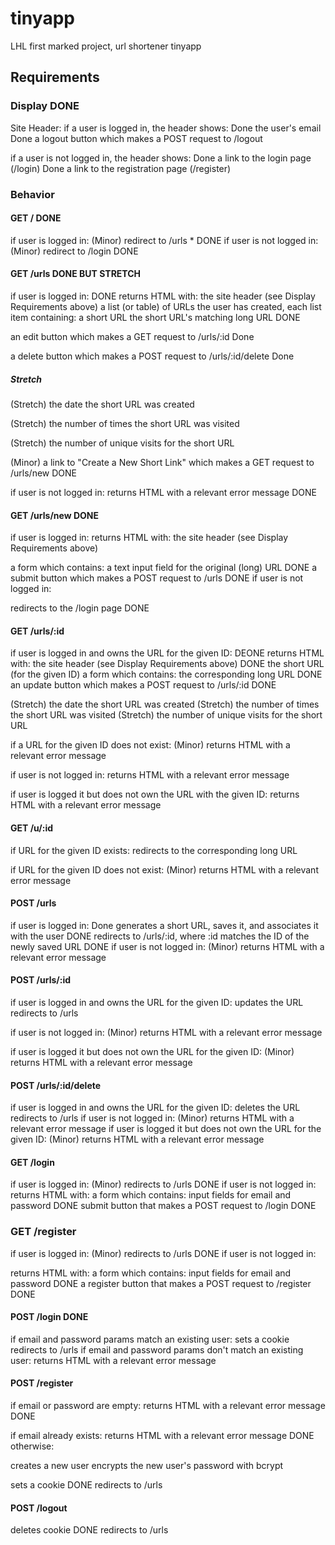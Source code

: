 # tinyapp
LHL first marked project, url shortener tinyapp

## Requirements

### Display DONE

Site Header:
if a user is logged in, the header shows:
Done the user's email
Done a logout button which makes a POST request to /logout

if a user is not logged in, the header shows:
Done a link to the login page (/login)
Done  a link to the registration page (/register)

### Behavior

#### GET / DONE

if user is logged in:
(Minor) redirect to /urls * DONE
if user is not logged in:
(Minor) redirect to /login DONE

#### GET /urls DONE BUT STRETCH

if user is logged in: DONE
returns HTML with:
the site header (see Display Requirements above)
a list (or table) of URLs the user has created, each list item containing:
a short URL
the short URL's matching long URL DONE

an edit button which makes a GET request to /urls/:id Done

a delete button which makes a POST request to /urls/:id/delete Done

##### Stretch
(Stretch) the date the short URL was created

(Stretch) the number of times the short URL was visited

(Stretch) the number of unique visits for the short URL

(Minor) a link to "Create a New Short Link" which makes a GET request to /urls/new DONE

if user is not logged in:
returns HTML with a relevant error message DONE

#### GET /urls/new DONE

if user is logged in:
returns HTML with:
the site header (see Display Requirements above)

a form which contains:
a text input field for the original (long) URL DONE
a submit button which makes a POST request to /urls DONE
if user is not logged in:

redirects to the /login page DONE

#### GET /urls/:id
if user is logged in and owns the URL for the given ID: DEONE
returns HTML with:
the site header (see Display Requirements above) DONE
the short URL (for the given ID)
a form which contains:
the corresponding long URL DONE
an update button which makes a POST request to /urls/:id DONE

(Stretch) the date the short URL was created
(Stretch) the number of times the short URL was visited
(Stretch) the number of unique visits for the short URL

if a URL for the given ID does not exist:
(Minor) returns HTML with a relevant error message

if user is not logged in:
returns HTML with a relevant error message 

if user is logged it but does not own the URL with the given ID:
returns HTML with a relevant error message

#### GET /u/:id

if URL for the given ID exists:
redirects to the corresponding long URL

if URL for the given ID does not exist:
(Minor) returns HTML with a relevant error message

#### POST /urls

if user is logged in: Done
generates a short URL, saves it, and associates it with the user DONE
redirects to /urls/:id, where :id matches the ID of the newly saved URL DONE
if user is not logged in:
(Minor) 
returns HTML with a relevant error message

#### POST /urls/:id

if user is logged in and owns the URL for the given ID:
updates the URL
redirects to /urls

if user is not logged in:
(Minor) returns HTML with a relevant error message

if user is logged it but does not own the URL for the given ID:
(Minor) returns HTML with a relevant error message

#### POST /urls/:id/delete
if user is logged in and owns the URL for the given ID:
deletes the URL
redirects to /urls
if user is not logged in:
(Minor) returns HTML with a relevant error message
if user is logged it but does not own the URL for the given ID:
(Minor) returns HTML with a relevant error message

#### GET /login

if user is logged in:
(Minor) redirects to /urls DONE
if user is not logged in:
returns HTML with:
a form which contains:
input fields for email and password DONE
submit button that makes a POST request to /login DONE


### GET /register

if user is logged in:
(Minor) redirects to /urls DONE
if user is not logged in:

returns HTML with:
a form which contains:
input fields for email and password DONE
a register button that makes a POST request to /register DONE

#### POST /login DONE

if email and password params match an existing user:
sets a cookie
redirects to /urls
if email and password params don't match an existing user: 
returns HTML with a relevant error message

#### POST /register

if email or password are empty:
returns HTML with a relevant error message DONE

if email already exists:
returns HTML with a relevant error message DONE
otherwise:

creates a new user
encrypts the new user's password with bcrypt

sets a cookie DONE
redirects to /urls

#### POST /logout

deletes cookie DONE
redirects to /urls